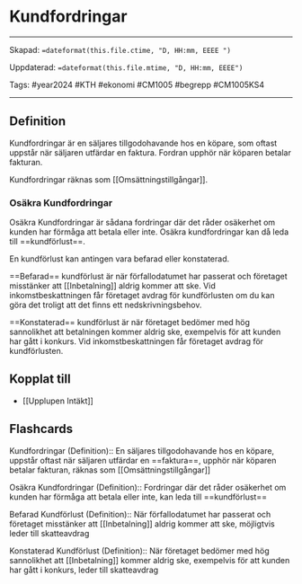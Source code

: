 # Kundfordringar

---

Skapad: `=dateformat(this.file.ctime, "D, HH:mm, EEEE ")`

Uppdaterad: `=dateformat(this.file.mtime, "D, HH:mm, EEEE")`

Tags: #year2024 #KTH #ekonomi #CM1005 #begrepp #CM1005KS4

---

## Definition

Kundfordringar är en säljares tillgodohavande hos en köpare, som oftast uppstår när säljaren utfärdar en faktura. Fordran upphör när köparen betalar fakturan.

Kundfordringar räknas som [[Omsättningstillgångar]].

### Osäkra Kundfordringar

Osäkra Kundfordringar är sådana fordringar där det råder osäkerhet om kunden har förmåga att betala eller inte. Osäkra kundfordringar kan då leda till ==kundförlust==.

En kundförlust kan antingen vara befarad eller konstaterad.

==Befarad== kundförlust är när förfallodatumet har passerat och företaget misstänker att [[Inbetalning]] aldrig kommer att ske. Vid inkomstbeskattningen får företaget avdrag för kundförlusten om du kan göra det troligt att det finns ett nedskrivningsbehov.

==Konstaterad== kundförlust är när företaget bedömer med hög sannolikhet att betalningen kommer aldrig ske, exempelvis för att kunden har gått i konkurs. Vid inkomstbeskattningen får företaget avdrag för kundförlusten.

## Kopplat till

- [[Upplupen Intäkt]]

## Flashcards

Kundfordringar (Definition):: En säljares tillgodohavande hos en köpare, uppstår oftast när säljaren utfärdar en ==faktura==, upphör när köparen betalar fakturan, räknas som [[Omsättningstillgångar]]
<!--SR:!2024-03-04,2,212!2024-03-05,4,272-->

Osäkra Kundfordringar (Definition):: Fordringar där det råder osäkerhet om kunden har förmåga att betala eller inte, kan leda till ==kundförlust==
<!--SR:!2024-03-03,3,250!2024-03-04,4,272-->

Befarad Kundförlust (Definition):: När förfallodatumet har passerat och företaget misstänker att [[Inbetalning]] aldrig kommer att ske, möjligtvis leder till skatteavdrag
<!--SR:!2024-03-04,2,212!2024-03-04,4,270-->

Konstaterad Kundförlust (Definition):: När företaget bedömer med hög sannolikhet att [[Inbetalning]] kommer aldrig ske, exempelvis för att kunden har gått i konkurs, leder till skatteavdrag
<!--SR:!2024-03-03,3,252!2024-03-04,4,272-->
